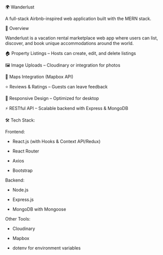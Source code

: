 🌍 Wanderlust

A full-stack Airbnb-inspired web application built with the MERN stack.

🚀 Overview

Wanderlust is a vacation rental marketplace web app where users can list, discover, and book unique accommodations around the world.

🏠 Property Listings – Hosts can create, edit, and delete listings

🖼️ Image Uploads – Cloudinary or integration for photos

📍 Maps Integration (Mapbox API)

⭐ Reviews & Ratings – Guests can leave feedback

📱 Responsive Design – Optimized for desktop

⚡ RESTful API – Scalable backend with Express & MongoDB

🛠️ Tech Stack:

Frontend:

- React.js (with Hooks & Context API/Redux)

- React Router

- Axios

- Bootstrap 

Backend:

- Node.js

- Express.js

- MongoDB with Mongoose

Other Tools:

- Cloudinary 

- Mapbox 

- dotenv for environment variables
